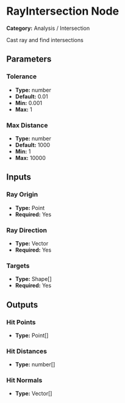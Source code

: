 
# RayIntersection Node

**Category:** Analysis / Intersection

Cast ray and find intersections

## Parameters


### Tolerance
- **Type:** number
- **Default:** 0.01
- **Min:** 0.001
- **Max:** 1



### Max Distance
- **Type:** number
- **Default:** 1000
- **Min:** 1
- **Max:** 10000



## Inputs


### Ray Origin
- **Type:** Point
- **Required:** Yes



### Ray Direction
- **Type:** Vector
- **Required:** Yes



### Targets
- **Type:** Shape[]
- **Required:** Yes



## Outputs


### Hit Points
- **Type:** Point[]



### Hit Distances
- **Type:** number[]



### Hit Normals
- **Type:** Vector[]




